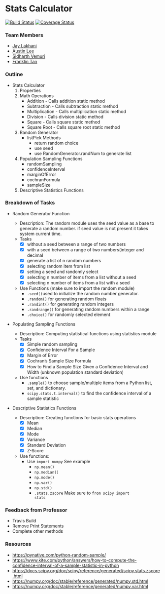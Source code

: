 # Stats Calculator

[![Build Status](https://travis-ci.com/jaylakhani14/statcalc.svg?branch=master)](https://travis-ci.com/jaylakhani14/statcalc)
[![Coverage Status](https://coveralls.io/repos/github/jaylakhani14/statcalc/badge.svg?branch=master)](https://coveralls.io/github/jaylakhani14/statcalc?branch=master)

### Team Members
* [Jay Lakhani](https://github.com/jaylakhani14)
* [Austin Lee](https://github.com/lustinaee)
* [Sidharth Vemuri]() 
* [Franklin Tan](https://github.com/fjt7)

### Outline
* Stats Calculator
    1. Properties
    2. Math Operations
        * Addition - Calls addition static method
        * Subtraction - Calls subtraction static method
        * Multiplication - Calls multiplication static method
        * Division - Calls division static method
        * Square - Calls square static method
        * Square Root - Calls square root static method
    3. Random Generator
        * listPick Methods
            * return random choice
            * use seed
            * use RandomGenerator.randNum to generate list
    4. Population Sampling Functions
        * randomSampling
        * confidenceInterval
        * marginOfError
        * cochranFormula
        * sampleSize
    5. Descriptive Statistics Functions
        

### Breakdown of Tasks
* Random Generator Function
    * Description: The random module uses the seed value as a base to generate a random number. if seed value is not present it takes system current time.
    * Tasks 
        * [x] without a seed between a range of two numbers 
        * [x] with a seed between a range of two numbers(integer and decimal
        * [x] generate a list of n random numbers
        * [x] selecting random item from list 
        * [x] setting a seed and randomly select 
        * [x] selecting n number of items from a list without a seed 
        * [x] selecting n number of items from a list with a seed
    * Use Functions (make sure to import the random module)
        * <code>.seed()</code>used to initialize the random number generator.
        * <code>.random()</code> for generating random floats
        * <code>.randint()</code> for generating random integers
        * <code>.randrange()</code> for generating random numbers within a range
        * <code>.choice()</code> for randomly selected element 
          
* Populating Sampling Functions
    * Description: Computing statistical functions using statistics module
    * Tasks 
        * [x] Simple random sampling
        * [x] Confidence Interval For a Sample 
        * [x] Margin of Error 
        * [x] Cochran’s Sample Size Formula 
        * [x] How to Find a Sample Size Given a Confidence Interval and Width (unknown population standard deviation)
    * Use functions
        * <code>.sample()</code> to choose sample/multiple items from a Python list, set, and dictionary.
        * <code>scipy.stats.t.interval()</code> to find the confidence interval of a sample statistic
                
* Descriptive Statistics Functions
    * Description: Creating functions for basic stats operations
        * [x] Mean
        * [x] Median
        * [x] Mode
        * [x] Variance
        * [x] Standard Deviation
        * [x] Z-Score
    * Use functions:
        * Use <code>import numpy</code> See example
            * <code>np.mean()</code>
            * <code>np.median()</code>
            * <code>np.mode()</code>
            * <code>np.var()</code>
            * <code>np.std()</code>
            * <code>.stats.zscore</code> Make sure to <code>from scipy import stats</code>

### Feedback from Professor
* Travis Build
* Remove Print Statements
* Complete other methods

### Resources
* https://pynative.com/python-random-sample/
* https://www.kite.com/python/answers/how-to-compute-the-confidence-interval-of-a-sample-statistic-in-python  
* https://docs.scipy.org/doc/scipy/reference/generated/scipy.stats.zscore.html
* https://numpy.org/doc/stable/reference/generated/numpy.std.html
* https://numpy.org/doc/stable/reference/generated/numpy.var.html
